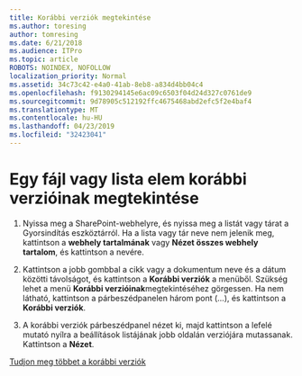```yaml
---
title: Korábbi verziók megtekintése
ms.author: toresing
author: tomresing
ms.date: 6/21/2018
ms.audience: ITPro
ms.topic: article
ROBOTS: NOINDEX, NOFOLLOW
localization_priority: Normal
ms.assetid: 34c73c42-e4a0-41ab-8eb8-a834d4bb04c4
ms.openlocfilehash: f9130294145e6ac09c6503f04d24d327c0761de9
ms.sourcegitcommit: 9d78905c512192ffc4675468abd2efc5f2e4baf4
ms.translationtype: MT
ms.contentlocale: hu-HU
ms.lasthandoff: 04/23/2019
ms.locfileid: "32423041"
---
```

# <a name="view-version-history-of-a-file-or-list-item"></a>Egy fájl vagy lista elem korábbi verzióinak megtekintése

1. Nyissa meg a SharePoint-webhelyre, és nyissa meg a listát vagy tárat a Gyorsindítás eszköztárról. Ha a lista vagy tár neve nem jelenik meg, kattintson a **webhely tartalmának** vagy **Nézet összes webhely tartalom**, és kattintson a nevére.
    
2. Kattintson a jobb gombbal a cikk vagy a dokumentum neve és a dátum közötti távolságot, és kattintson a **Korábbi verziók** a menüből. Szükség lehet a menü **Korábbi verzióinak**megtekintéséhez görgessen. Ha nem látható, kattintson a párbeszédpanelen három pont (...), és kattintson a **Korábbi verziók**.
    
3. A korábbi verziók párbeszédpanel nézet ki, majd kattintson a lefelé mutató nyílra a beállítások listájának jobb oldalán verziójára mutassanak. Kattintson a **Nézet**.
    
[Tudjon meg többet a korábbi verziók](https://go.microsoft.com/fwlink/?linkid=875709)
  

